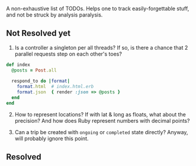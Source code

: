 A non-exhaustive list of TODOs. Helps one to track easily-forgettable stuff, and not be struck by analysis paralysis.

## Not Resolved yet

1) Is a controller a singleton per all threads? If so, is there a chance that 2 parallel requests step on each other's toes?
```ruby
def index
  @posts = Post.all
 
  respond_to do |format|
    format.html  # index.html.erb
    format.json  { render :json => @posts }
  end
end
```

2) How to represent locations? If with lat & long as floats, what about the precision? And how does Ruby represent numbers with decimal points?

3) Can a trip be created with `ongoing` or `completed` state directly? Anyway, will probably ignore this point.

## Resolved
